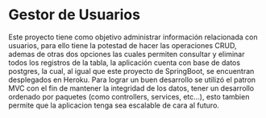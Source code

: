 # Gestor de Usuarios
Este proyecto tiene como objetivo administrar información relacionada con usuarios, 
para ello tiene la potestad de hacer las operaciones CRUD, ademas de otras dos opciones
las cuales permiten consultar y eliminar todos los registros de la tabla, la aplicación 
cuenta con base de datos postgres, la cual, al igual que este proyecto de SpringBoot, 
se encuentran desplegados en Heroku.
Para lograr un buen desarrollo se utilizó el patron MVC con el fin de mantener la integridad de
los datos, tener un desarrollo ordenado por paquetes (como controllers, services, etc...), 
esto tambien permite que la aplicacion tenga sea escalable de cara al futuro.